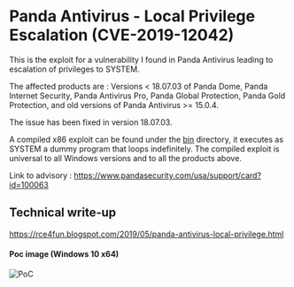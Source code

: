 # Panda Antivirus - Local Privilege Escalation (CVE-2019-12042)
This is the exploit for a vulnerability I found in Panda Antivirus leading to escalation of privileges to SYSTEM.

The affected products are : Versions < 18.07.03 of Panda Dome, Panda Internet Security, Panda Antivirus Pro, Panda Global Protection, Panda Gold Protection, and old versions of Panda Antivirus >= 15.0.4.

The issue has been fixed in version 18.07.03.

A compiled x86 exploit can be found under the [bin](bin) directory, it executes as SYSTEM a dummy program that loops indefinitely. The compiled exploit is universal to all Windows versions and to all the products above.

Link to advisory : https://www.pandasecurity.com/usa/support/card?id=100063

## Technical write-up
https://rce4fun.blogspot.com/2019/05/panda-antivirus-local-privilege.html

#### Poc image (Windows 10 x64)
![PoC](poc.png)
